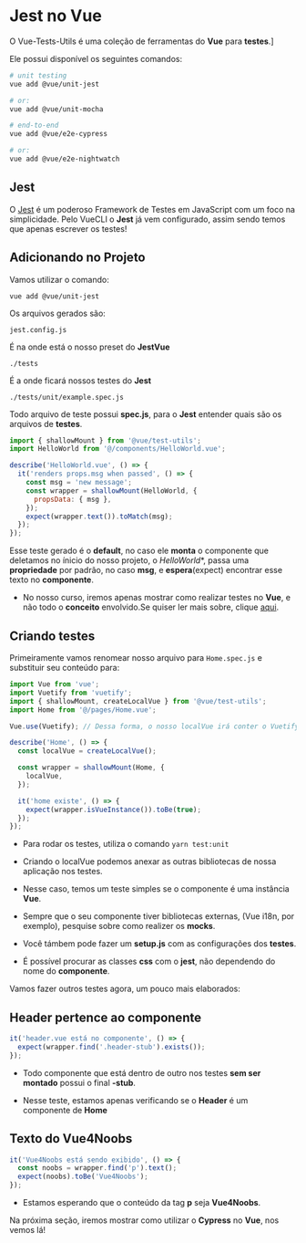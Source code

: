 # Jest no Vue

O Vue-Tests-Utils é uma coleção de ferramentas do **Vue** para **testes**.]

Ele possui disponível os seguintes comandos:

```bash
# unit testing
vue add @vue/unit-jest

# or:
vue add @vue/unit-mocha

# end-to-end
vue add @vue/e2e-cypress

# or:
vue add @vue/e2e-nightwatch
```

## Jest

O [Jest](https://jestjs.io/pt-BR/) é um poderoso Framework de Testes em JavaScript com um foco na simplicidade. Pelo VueCLI o **Jest** já vem configurado, assim sendo temos que apenas escrever os testes!

## Adicionando no Projeto

Vamos utilizar o comando:

`vue add @vue/unit-jest`

Os arquivos gerados são:

`jest.config.js`

É na onde está o nosso preset do **JestVue**

`./tests`

É a onde ficará nossos testes do **Jest**

`./tests/unit/example.spec.js`

Todo arquivo de teste possui **spec.js**, para o **Jest** entender quais são os arquivos de **testes**.

```js
import { shallowMount } from '@vue/test-utils';
import HelloWorld from '@/components/HelloWorld.vue';

describe('HelloWorld.vue', () => {
  it('renders props.msg when passed', () => {
    const msg = 'new message';
    const wrapper = shallowMount(HelloWorld, {
      propsData: { msg },
    });
    expect(wrapper.text()).toMatch(msg);
  });
});
```

Esse teste gerado é o **default**, no caso ele **monta** o componente que deletamos no ínicio do nosso projeto, o *HelloWorld**, passa uma **propriedade** por padrão, no caso **msg**, e **espera**(expect) encontrar esse texto no **componente**.

* No nosso curso, iremos apenas mostrar como realizar testes no **Vue**, e não todo o **conceito** envolvido.Se quiser ler mais sobre, clique [aqui](https://medium.com/trainingcenter/uma-vis%C3%A3o-geral-de-testes-em-javascript-em-2018-8484154caf63).

## Criando testes

Primeiramente vamos renomear nosso arquivo para `Home.spec.js` e substituir seu conteúdo para:

```js
import Vue from 'vue';
import Vuetify from 'vuetify';
import { shallowMount, createLocalVue } from '@vue/test-utils';
import Home from '@/pages/Home.vue';

Vue.use(Vuetify); // Dessa forma, o nosso localVue irá conter o Vuetify

describe('Home', () => {
  const localVue = createLocalVue();

  const wrapper = shallowMount(Home, {
    localVue,
  });

  it('home existe', () => {
    expect(wrapper.isVueInstance()).toBe(true);
  });
});
```

* Para rodar os testes, utiliza o comando `yarn test:unit`

* Criando o localVue podemos anexar as outras bibliotecas de nossa aplicação nos testes.

* Nesse caso, temos um teste simples se o componente é uma instância **Vue**.

* Sempre que o seu componente tiver bibliotecas externas, (Vue i18n, por exemplo), pesquise sobre como realizer os **mocks**.

* Você támbem pode fazer um **setup.js** com as configurações dos **testes**.

* É possível procurar as classes **css** com o **jest**, não dependendo do nome do **componente**.

Vamos fazer outros testes agora, um pouco mais elaborados:

## Header pertence ao componente

```js
it('header.vue está no componente', () => {
  expect(wrapper.find('.header-stub').exists());
});
```

* Todo componente que está dentro de outro nos testes **sem ser montado** possui o final **-stub**.

* Nesse teste, estamos apenas verificando se o **Header** é um componente de **Home**

## Texto do Vue4Noobs

```js
it('Vue4Noobs está sendo exibido', () => {
  const noobs = wrapper.find('p').text();
  expect(noobs).toBe('Vue4Noobs');
});
```

* Estamos esperando que o conteúdo da tag **p** seja **Vue4Noobs**.

Na próxima seção, iremos mostrar como utilizar o **Cypress** no **Vue**, nos vemos lá!


